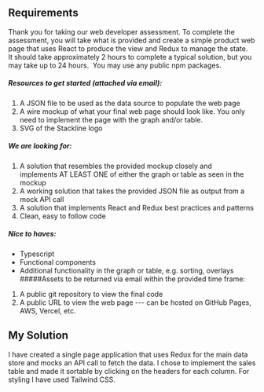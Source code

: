 ## Requirements
Thank you for taking our web developer assessment. To complete the assessment, you will take what is
provided and create a simple product web page that uses React to produce the view and Redux to
manage the state.  It should take approximately 2 hours to complete a typical solution, but you may take
up to 24 hours.  You may use any public npm packages.

##### Resources to get started (attached via email):
1. A JSON file to be used as the data source to populate the web page
2. A wire mockup of what your final web page should look like. You only need to implement the
page with the graph and/or table.
3. SVG of the Stackline logo
##### We are looking for:
1. A solution that resembles the provided mockup closely and implements AT LEAST ONE of either
the graph or table as seen in the mockup
2. A working solution that takes the provided JSON file as output from a mock API call
3. A solution that implements React and Redux best practices and patterns
4. Clean, easy to follow code
##### Nice to haves:
- Typescript
- Functional components
- Additional functionality in the graph or table, e.g. sorting, overlays
#####Assets to be returned via email within the provided time frame:
1. A public git repository to view the final code
2. A public URL to view the web page --- can be hosted on GitHub Pages, AWS, Vercel, etc.

## My Solution
I have created a single page application that uses Redux for the main data store and mocks an API call to fetch the data. I chose to implement the sales table and made it sortable by clicking on the headers for each column. For styling I have used Tailwind CSS. 
